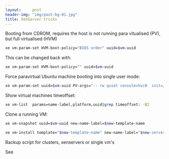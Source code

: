 ```yaml
---
layout:     post
header-img: "img/post-bg-01.jpg"
title: XenServer tricks
---
```


Booting from CDROM, requires the host is not running para vitualised (PV), but full virtualised (HVM)

```bash
xe vm-param-set HVM-boot-policy="BIOS order" uuid=$vm-uuid
```

This can be changed back with.

```bash
xe vm-param-set HVM-boot-policy="" uuid=$vm-uuid
```

Force paravirtual Ubuntu machine booting into single user mode:

```bash
xe vm-param-set uuid=$vm-uuid PV-args="-- rw quiet console=hvc0  init=/bin/bash"
```

Show virtual machines timeoffset:

```bash
xe vm-list  params=name-label,platform,uuid|grep timeoffset: -B2
```

Clone a running VM:

```bash
xe vm-snapshot uuid=$vm-uuid new-name-label=$new-template-name

xe vm-install template="$new-template-name" new-name-label="$new-server-name"
```

Backup script for clusters, xenservers or single vm's

See


